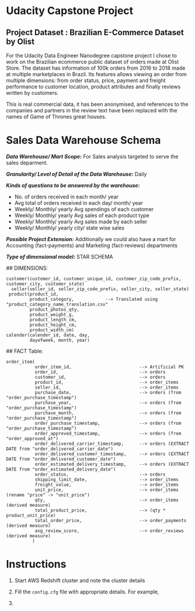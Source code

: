# Udacity Capstone Project
## Project Dataset : Brazilian E-Commerce Dataset by Olist
For the Udacity Data Engineer Nanodegree capstone project I chose to work on the Brazilian ecommerce public dataset of orders made at Olist Store. The dataset has information of 100k orders from 2016 to 2018 made at multiple marketplaces in Brazil. Its features allows viewing an order from multiple dimensions: from order status, price, payment and freight performance to customer location, product attributes and finally reviews written by customers.  

This is real commercial data, it has been anonymised, and references to the companies and partners in the review text have been replaced with the names of Game of Thrones great houses.

# Sales Data Warehouse Schema
***Data Warehouse/ Mart Scope:*** For Sales analysis targeted to serve the sales deparment.  

***Granularity/ Level of Detail of the Data Warehouse:*** Daily  

***Kinds of questions to be answered by the warehouse:***  
- No. of orders received in each month/ year
- Avg total of orders received in each day/ month/ year
- Weekly/ Monthly/ yearly Avg spendings of each customer
- Weekly/ Monthly/ yearly Avg sales of each product type
- Weekly/ Monthly/ yearly Avg sales made by each seller
- Weekly/ Monthly/ yearly city/ state wise sales 

***Possible Project Extension:*** Additionally we could also have a mart for Accounting (fact-payments) and Marketing (fact-reviews) departments  

***Type of dimensional model:*** STAR SCHEMA

## DIMENSIONS:

```plsql
customer(customer_id, customer_unique_id, customer_zip_code_prefix, customer_city, customer_state)  
  seller(seller_id, seller_zip_code_prefix, seller_city, seller_state)
 product(product_id,
         product_category,            --> Translated using "product_category_name_translation.csv"
         product_photos_qty,
         product_weight_g,
         product_length_cm,
         product_height_cm,
         product_width_cm)
calender(calender_id, date, day,
         dayofweek, month, year)
```

## FACT Table:

```plsql
order_item(
           order_item_id,                          --> Artificial PK
           order_id,                               --> orders
           customer_id,                            --> orders
           product_id,                             --> order_items
           seller_id,                              --> order_items
           purchase_date,                          --> orders (from "order_purchase_timestamp")
           purchase_year,                          --> orders (from "order_purchase_timestamp")
           purchase_month,                         --> orders (from "order_purchase_timestamp")
           order_purchase_timestamp,               --> orders (from "order_purchase_timestamp")
           order_approved_timestamp,               --> orders (from "order_approved_at")
           order_delivered_carrier_timestamp,      --> orders (EXTRACT DATE from "order_delivered_carrier_date")
           order_delivered_customer_timestamp,     --> orders (EXTRACT DATE from "order_delivered_customer_date")
           order_estimated_delivery_timestamp,     --> orders (EXTRACT DATE from "order_estimated_delivery_date")
           order_status,                           --> orders
           shipping_limit_date,                    --> order_items
           freight_value,                          --> order_items
           unit_price,                             --> order_items (rename "price" -> "unit_price")
           qty,                                    --> order_items (derived measure)
           total_product_price,                    --> (qty * product_unit_price)
           total_order_price,                      --> order_payments (derived measure)
           avg_review_score,                       --> order_reviews (derived measure)
          )
```


# Instructions
1. Start AWS Redshift cluster and note the cluster details
2. Fill the `config.cfg` file with appropriate details. For example,
    
3.
